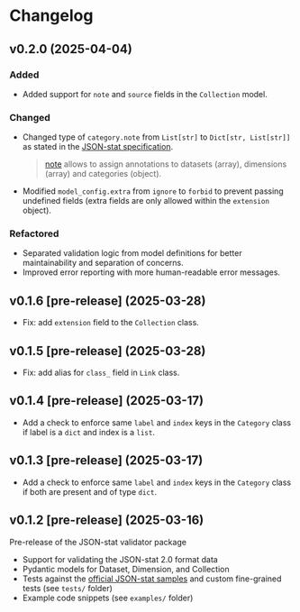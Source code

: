 # Changelog

## v0.2.0 (2025-04-04)
### Added
- Added support for `note` and `source` fields in the `Collection` model.

### Changed
- Changed type of `category.note` from `List[str]` to `Dict[str, List[str]]` as stated in the [JSON-stat specification](https://json-stat.org/full/#note).
  > [note](https://json-stat.org/full/#note) allows to assign annotations to datasets (array), dimensions (array) and categories (object).

- Modified `model_config.extra` from `ignore` to `forbid` to prevent passing undefined fields (extra fields are only allowed within the `extension` object).

### Refactored
- Separated validation logic from model definitions for better maintainability and separation of concerns.
- Improved error reporting with more human-readable error messages.

## v0.1.6 [pre-release] (2025-03-28)

- Fix: add `extension` field to the `Collection` class.

## v0.1.5 [pre-release] (2025-03-28)

- Fix: add alias for `class_` field in `Link` class.

## v0.1.4 [pre-release] (2025-03-17)

- Add a check to enforce same `label` and `index` keys in the `Category` class if label is a `dict` and index is a `list`.

## v0.1.3 [pre-release] (2025-03-17)

- Add a check to enforce same `label` and `index` keys in the `Category` class if both are present and of type `dict`.

## v0.1.2 [pre-release] (2025-03-16)

Pre-release of the JSON-stat validator package

- Support for validating the JSON-stat 2.0 format data
- Pydantic models for Dataset, Dimension, and Collection
- Tests against the [official JSON-stat samples](https://json-stat.org/samples/collection.json) and custom fine-grained tests (see `tests/` folder)
- Example code snippets (see `examples/` folder)
